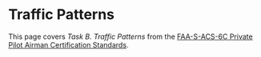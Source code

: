 # Traffic Patterns

This page covers *Task B. Traffic Patterns* from the [FAA-S-ACS-6C Private Pilot Airman Certification Standards](https://www.faa.gov/training_testing/testing/acs/private_airplane_acs_6.pdf).

<!--@include: ./docs/src/includes/airport-operations/airport-operations.md | shift:1-->
